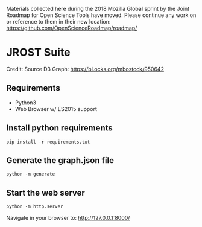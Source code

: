 Materials collected here during the 2018 Mozilla Global sprint by the Joint Roadmap for Open Science Tools have moved. Please continue any work on or reference to them in their new location:
https://github.com/OpenScienceRoadmap/roadmap/

# JROST Suite

Credit: Source D3 Graph: https://bl.ocks.org/mbostock/950642

## Requirements

* Python3
* Web Browser w/ ES2015 support

## Install python requirements

`pip install -r requirements.txt`

## Generate the graph.json file

`python -m generate`

## Start the web server

`python -m http.server`

Navigate in your browser to: http://127.0.0.1:8000/
